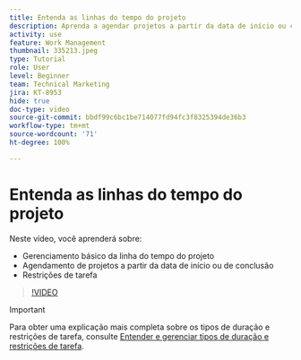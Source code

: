 ```yaml
---
title: Entenda as linhas do tempo do projeto
description: Aprenda a agendar projetos a partir da data de início ou conclusão. Saiba como a duração, predecessores e restrições da tarefa afetam o plano do projeto.
activity: use
feature: Work Management
thumbnail: 335213.jpeg
type: Tutorial
role: User
level: Beginner
team: Technical Marketing
jira: KT-8953
hide: true
doc-type: video
source-git-commit: bbdf99c6bc1be714077fd94fc3f8325394de36b3
workflow-type: tm+mt
source-wordcount: '71'
ht-degree: 100%

---
```


# Entenda as linhas do tempo do projeto

Neste vídeo, você aprenderá sobre:

* Gerenciamento básico da linha do tempo do projeto
* Agendamento de projetos a partir da data de início ou de conclusão
* Restrições de tarefa

>[!VIDEO](https://video.tv.adobe.com/v/3435840/?quality=12&learn=on&enablevpops=1&captions=por_br)

>[!IMPORTANT]
>
>Para obter uma explicação mais completa sobre os tipos de duração e restrições de tarefa, consulte [Entender e gerenciar tipos de duração e restrições de tarefa](https://experienceleague.adobe.com/docs/workfront-learn/tutorials-workfront/manage-work/intermediate-projects/understand-and-manage-duration-types-and-task-constraints.html?lang=pt-br).
